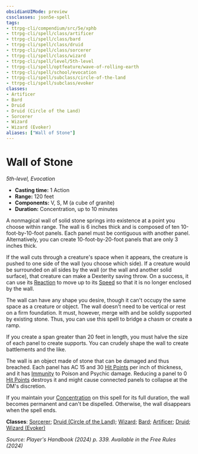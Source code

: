 ```yaml
---
obsidianUIMode: preview
cssclasses: json5e-spell
tags:
- ttrpg-cli/compendium/src/5e/xphb
- ttrpg-cli/spell/class/artificer
- ttrpg-cli/spell/class/bard
- ttrpg-cli/spell/class/druid
- ttrpg-cli/spell/class/sorcerer
- ttrpg-cli/spell/class/wizard
- ttrpg-cli/spell/level/5th-level
- ttrpg-cli/spell/optfeature/wave-of-rolling-earth
- ttrpg-cli/spell/school/evocation
- ttrpg-cli/spell/subclass/circle-of-the-land
- ttrpg-cli/spell/subclass/evoker
classes:
- Artificer
- Bard
- Druid
- Druid (Circle of the Land)
- Sorcerer
- Wizard
- Wizard (Evoker)
aliases: ["Wall of Stone"]
---
```

# Wall of Stone
*5th-level, Evocation*  


- **Casting time:** 1 Action
- **Range:** 120 feet
- **Components:** V, S, M (a cube of granite)
- **Duration:** Concentration, up to 10 minutes

A nonmagical wall of solid stone springs into existence at a point you choose within range. The wall is 6 inches thick and is composed of ten 10-foot-by-10-foot panels. Each panel must be contiguous with another panel. Alternatively, you can create 10-foot-by-20-foot panels that are only 3 inches thick.

If the wall cuts through a creature's space when it appears, the creature is pushed to one side of the wall (you choose which side). If a creature would be surrounded on all sides by the wall (or the wall and another solid surface), that creature can make a Dexterity saving throw. On a success, it can use its [Reaction](Misc%20Files/CLI/rules/variant-rules/reaction-xphb.md) to move up to its [Speed](Misc%20Files/CLI/rules/variant-rules/speed-xphb.md) so that it is no longer enclosed by the wall.

The wall can have any shape you desire, though it can't occupy the same space as a creature or object. The wall doesn't need to be vertical or rest on a firm foundation. It must, however, merge with and be solidly supported by existing stone. Thus, you can use this spell to bridge a chasm or create a ramp.

If you create a span greater than 20 feet in length, you must halve the size of each panel to create supports. You can crudely shape the wall to create battlements and the like.

The wall is an object made of stone that can be damaged and thus breached. Each panel has AC 15 and 30 [Hit Points](Misc%20Files/CLI/rules/variant-rules/hit-points-xphb.md) per inch of thickness, and it has [Immunity](Misc%20Files/CLI/rules/variant-rules/immunity-xphb.md) to Poison and Psychic damage. Reducing a panel to 0 [Hit Points](Misc%20Files/CLI/rules/variant-rules/hit-points-xphb.md) destroys it and might cause connected panels to collapse at the DM's discretion.

If you maintain your [Concentration](Misc%20Files/CLI/rules/conditions.md#Concentration) on this spell for its full duration, the wall becomes permanent and can't be dispelled. Otherwise, the wall disappears when the spell ends.

**Classes**: [Sorcerer](Misc%20Files/CLI/compendium/lists/list-spells-classes-sorcerer.md); [Druid (Circle of the Land)](Misc%20Files/CLI/compendium/lists/list-spells-classes-druid-xphb-circle-of-the-land-xphb.md "subclass=XPHB;class=XPHB"); [Wizard](Misc%20Files/CLI/compendium/lists/list-spells-classes-wizard.md); [Bard](Misc%20Files/CLI/compendium/lists/list-spells-classes-bard.md); [Artificer](Misc%20Files/CLI/compendium/lists/list-spells-classes-artificer.md); [Druid](Misc%20Files/CLI/compendium/lists/list-spells-classes-druid.md); [Wizard (Evoker)](Misc%20Files/CLI/compendium/lists/list-spells-classes-wizard-xphb-evoker-xphb.md "subclass=XPHB;class=XPHB")

*Source: Player's Handbook (2024) p. 339. Available in the Free Rules (2024)*
